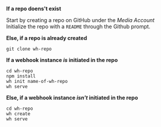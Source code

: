 **If a repo doens't exist**

Start by creating a repo on GitHub under the *Media Account*  
Initialize the repo with a `README` through the Github prompt.


**Else, if a repo is already created**
```
git clone wh-repo
```


**If a webhook instance *is* initiated in the repo**
```
cd wh-repo
npm install
wh init name-of-wh-repo
wh serve
```


**Else, if a webhook instance *isn't* initiated in the repo**
```
cd wh-repo
wh create
wh serve
```
